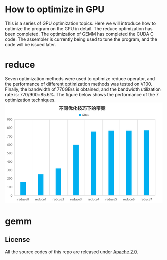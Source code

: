 # How to optimize in GPU
This is a series of GPU optimization topics. Here we will introduce  how to optimize the program on the GPU in detail. The reduce optimization has been completed. The optimization of GEMM has completed the CUDA C code. The assembler is currently being used to tune the program, and the code will be issued later.

# reduce
Seven optimization methods were used to optimize reduce operator, and the performance of different optimization methods was tested on V100. Finally, the bandwidth of 770GB/s is obtained, and the bandwidth utilization rate is: 770/900=85.6%. The figure below shows the performance of the 7 optimization techniques.
![](https://github.com/writerblack/test/blob/master/reduce8.png?raw=true)

# gemm


## License
All the source codes of this repo are released under [Apache 2.0](http://www.apache.org/licenses/LICENSE-2.0).

